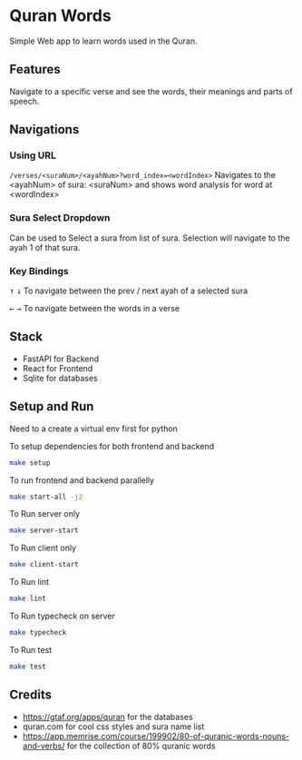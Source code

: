 # Quran Words

Simple Web app to learn words used in the Quran.

## Features

Navigate to a specific verse and see the words, their meanings and parts of speech.

## Navigations

### Using URL
`/verses/<suraNum>/<ayahNum>?word_index=<wordIndex>` Navigates to the \<ayahNum\> of sura: \<suraNum\> and shows word analysis for word at \<wordIndex\>

### Sura Select Dropdown
Can be used to Select a sura from list of sura. Selection will navigate to the ayah 1 of that sura.

### Key Bindings
<kbd>&uarr;</kbd> <kbd>&darr;</kbd> To navigate between the prev / next ayah of a selected sura

<kbd>&larr;</kbd> <kbd>&rarr;</kbd> To navigate between
the words in a verse

## Stack
- FastAPI for Backend
- React for Frontend
- Sqlite for databases

## Setup and Run
Need to a create a virtual env first for python

To setup dependencies for both frontend and backend
```sh
make setup
````

To run frontend and backend parallelly
```sh
make start-all -j2
```

To Run server only
```sh
make server-start
```

To Run client only
```sh
make client-start
```

To Run lint
```sh
make lint
```

To Run typecheck on server
```sh
make typecheck
```

To Run test
```sh
make test
```

## Credits
- https://gtaf.org/apps/quran for the databases
- quran.com for cool css styles and sura name list
- https://app.memrise.com/course/199902/80-of-quranic-words-nouns-and-verbs/ for the collection of 80% quranic words

